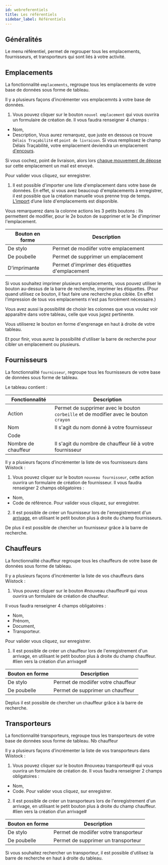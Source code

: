 ```yaml
---
id: webreferentiels
title: Les référentiels
sidebar_label: Référentiels
---
```



## Généralités

Le menu référentiel, permet de regrouper tous les emplacements, fournisseurs, et transporteurs qui sont liés à votre activité. 

## Emplacements

La fonctionnalité `emplacements`, regroupe tous les emplacements de votre base de données sous forme de tableau.

Il y a plusieurs façons d’incrémenter vos emplacemnts à votre base de données. 

1.  Vous pouvez cliquer sur le bouton `nouvel emplacement` qui vous ouvrira un formulaire de création de. Il vous faudra renseigner 4 champs :  
-	Nom, 
-	Description, 
Vous aurez remarquez, que juste en dessous ce trouve `Délais Traçabilité` et `point de livraison`. Si vous remplissez le champ Délais Traçabilité, votre emplacement deviendra un emplacement [d'encours](webtracabilites.md). 

Si vous cochez, point de livraison, alors lors [chaque mouvement de dépose](webtracabilites.md) sur cette emplacement un mail est envoyé. 

Pour valider vous cliquez, sur enregistrer. 

1. Il est possible d'importer une liste d'emplacement dans votre base de données. En effet, si vous avez beaucoup d'emplacements à enregistrer, il est possible que la création manuelle vous prenne trop de temps. [L’import](parparametragesglobal.md) d’une liste d'emplacements est disponible. 

Vous remarquerez dans la colonne actions les 3 petits boutons : 
Ils permettent de modifier, pour le 2e bouton de supprimer et le 3e d'imprimer l'emplacement. 

Bouton en forme | Description
------------ | -------------
De stylo | Permet de modiifer votre emplacement 
De poubelle | Permet de supprimer un emplacement 
D'imprimante | Permet d'imprimer des étiquettes d'emplacement

Si vous souhaitez imprimer plusieurs emplacements, vous pouvez utiliser le bouton au-dessus de la barre de recherche, imprimer les étiquettes. (Pour quand utilisez ce bouton, il faut faire une recherche plus ciblée.
En effet l'impression de tous vos emplacements n'est pas forcément nécessaire.)

Vous avez aussi la possibilité de choisir les colonnes que vous voulez voir apparaître dans votre tableau, celle que vous jugez pertinente. 

Vous utiliserez le bouton en forme d'engrenage en haut à droite de votre tableau. 

Et pour finir, vous aurez la possibilité d'utiliser la barre de recherche pour cibler un emplacement ou plusieurs. 


## Fournisseurs

La fonctionnalité `fournisseur`, regroupe tous les fournisseurs de votre base de données sous forme de tableau. 

Le tableau contient : 

Fonctionnalité | Description
------------ | -------------
Action | Permet de supprimer avec le bouton `corbeille` et de modifier avec le bouton `crayon`
Nom | Il s'agit du nom donné à votre fournisseur
Code | 
Nombre de chauffeur | Il s'agit du nombre de chauffeur lié à votre fournisseur 


Il y a plusieurs façons d’incrémenter la liste de vos fournisseurs dans Wiistock : 

1. Vous pouvez cliquer sur le bouton `nouveau fournisseur`, cette action ouvrira un formulaire de création de fournisseur. Il vous faudra renseigner 2 champs obligatoires :  
-	Nom, 
-	Code de référence. 
Pour valider vous cliquez, sur enregistrer. 

2. Il est possible de créer un fournisseur lors de l'enregistrement d'un [arrivage](webtracabilites.md), en utilisant le petit bouton plus à droite du champ fournisseurs. 

De plus il est possible de chercher un fournisseur grâce à la barre de recherche. 

## Chauffeurs 

La fonctionnalité chauffeur regroupe tous les chauffeurs de votre base de données sous forme de tableau. 

Il y a plusieurs façons d’incrémenter la liste de vos chauffeurs dans Wiistock : 

1. Vous pouvez cliquer sur le bouton #nouveau chauffeur# qui vous ouvrira un formulaire de création de chauffeur. 

Il vous faudra renseigner 4 champs obligatoires :  

-	Nom, 
-	Prénom, 
-	Document,
-	Transporteur.

Pour valider vous cliquez, sur enregistrer. 

1. Il est possible de créer un chauffeur lors de l'enregistrement d'un arrivage, en utilisant le petit bouton plus à droite du champ chauffeur. #lien vers la création d’un arrivage#

Bouton en forme | Description
------------ | -------------
De stylo | Permet de modiifer votre chauffeur 
De poubelle | Permet de supprimer un chauffeur
Deplus il est possible de chercher un chauffeur
grâce à la barre de recherche. 



## Transporteurs

La fonctionnalité transporteurs, regroupe tous les transporteurs de votre base de données sous forme de tableau. Nb chauffeur

Il y a plusieurs façons d’incrémenter la liste de vos transporteurs dans Wiistock : 

1. Vous pouvez cliquer sur le bouton #nouveau transporteur# qui vous ouvrira un formulaire de création de. Il vous faudra renseigner 2 champs obligatoires :  
-	Nom, 
-	Code. 
Pour valider vous cliquez, sur enregistrer. 

2. Il est possible de créer un transporteurs lors de l'enregistrement d'un arrivage, en utilisant le petit bouton plus à droite du champ chauffeur. #lien vers la création d’un arrivage#

Bouton en forme | Description
------------ | -------------
De stylo | Permet de modiifer votre transporteur 
De poubelle | Permet de supprimer un transporteur 

Si vous souhaitez rechercher un transporteur, il est possible d'utilisez la barre de recherche en haut à droite du tableau. 

